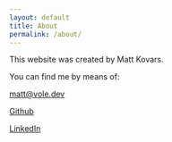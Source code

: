 ```yaml
---
layout: default
title: About
permalink: /about/
---
```


This website was created by Matt Kovars.

You can find me by means of:

[matt@vole.dev](mailto:matt@vole.dev)

[Github](https://github.com/akovaski)

[LinkedIn](https://www.linkedin.com/in/matt-kovars)
